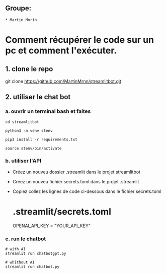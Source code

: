 ## Groupe:
    * Martin Morin

# Comment récupérer le code sur un pc et comment l'exécuter.

## 1. clone le repo

git clone https://github.com/MartinMrnn/streamlitbot.git

## 2. utiliser le chat bot

### a. ouvrir un terminal bash et faites

    cd streamlitbot

    python3 -m venv stenv

    pip3 install -r requirements.txt

    source stenv/bin/activate 

### b. utiliser l'API

- Créez un nouveu dossier .streamlit dans le projet streamlitbot

- Créez un nouveu fichier secrets.toml dans le projet .streamlit

- Copiez collez les lignes de code ci-dessous dans le fichier secrets.toml

    # .streamlit/secrets.toml
    OPENAI_API_KEY = "YOUR_API_KEY"


### c. run le chatbot

    # with AI
    streamlit run chatbotgpt.py

    # whithout AI
    streamlit run chatbot.py


    